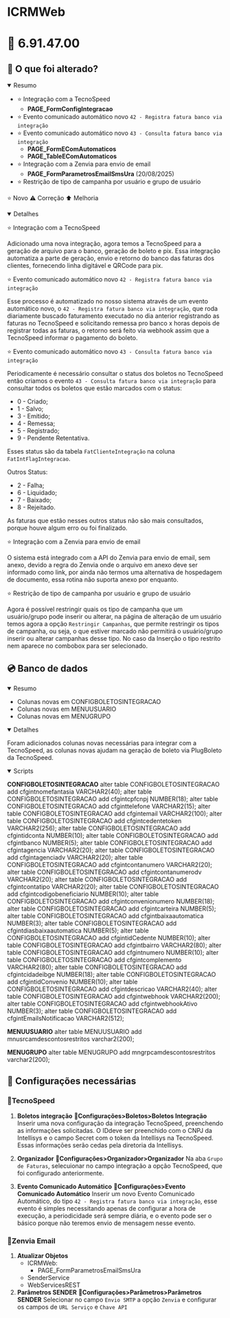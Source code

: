 # ICRMWeb

# :file_folder: 6.91.47.00

## :memo: O que foi alterado?

<details open>
<summary>Resumo</summary>

- :star: Integração com a TecnoSpeed
  - **PAGE_FormConfigIntegracao**
- :star: Evento comunicado automático novo `42 - Registra fatura banco via integração`
- :star: Evento comunicado automático novo `43 - Consulta fatura banco via integração`
  - **PAGE_FormEComAutomaticos**
  - **PAGE_TableEComAutomaticos**
- :star: Integração com a Zenvia para envio de email
  - **PAGE_FormParametrosEmailSmsUra** (20/08/2025)
- :star: Restrição de tipo de campanha por usuário e grupo de usuário 
  
</details>

:star: Novo
:warning: Correção
:arrow_up: Melhoria

<details open>
<summary>Detalhes</summary>

:star: Integração com a TecnoSpeed
  
  Adicionado uma nova integração, agora temos a TecnoSpeed para a geração de arquivo para o banco, geração de boleto e pix. Essa integração automatiza a parte de geração, envio e retorno do banco das faturas dos clientes, fornecendo linha digitável e QRCode para pix.

:star: Evento comunicado automático novo `42 - Registra fatura banco via integração`
  
  Esse processo é automatizado no nosso sistema através de um evento automático novo, o `42 - Registra fatura banco via integração`, que roda diariamente buscado faturamento executado no dia anterior registrando as faturas no TecnoSpeed e solicitando remessa pro banco x horas depois de registrar todas as faturas, o retorno será feito via webhook assim que a TecnoSpeed informar o pagamento do boleto.
  
:star: Evento comunicado automático novo `43 - Consulta fatura banco via integração`
  
  Periodicamente é necessário consultar o status dos boletos no TecnoSpeed então criamos o evento `43 - Consulta fatura banco via integração` para consultar todos os boletos que estão marcados com o status: 

  - 0 - Criado;
  - 1 - Salvo;
  - 3 - Emitido;
  - 4 - Remessa;
  - 5 - Registrado;
  - 9 - Pendente Retentativa.
    
  Esses status são da tabela `FatClienteIntegração` na coluna `FatIntFlagIntegracao`.

  Outros Status:

  - 2 - Falha;
  - 6 - Liquidado;
  - 7 - Baixado;
  - 8 - Rejeitado.
    
  As faturas que estão nesses outros status não são mais consultados, porque houve algum erro ou foi finalizado.

:star: Integração com a Zenvia para envio de email

  O sistema está integrado com a API do Zenvia para envio de email, sem anexo, devido a regra do Zenvia onde o arquivo em anexo deve ser informado como link, por ainda não termos uma alternativa de hospedagem de documento, essa rotina não suporta anexo por enquanto.

:star: Restrição de tipo de campanha por usuário e grupo de usuário

  Agora é possível restringir quais os tipo de campanha que um usuário/grupo pode inserir ou alterar, na página de alteração de um usuário temos agora a opção `Restringir Campanhas`, que permite restringir os tipos de campanha, ou seja, o que estiver marcado não permitirá o usuário/grupo inserir ou alterar campanhas desse tipo. No caso da Inserção o tipo restrito nem aparece no combobox para ser selecionado.

</details>

## :cd: Banco de dados

<details open>
<summary>Resumo</summary>

- Colunas novas em CONFIGBOLETOSINTEGRACAO
- Colunas novas em MENUUSUARIO
- Colunas novas em MENUGRUPO

</details>

<details open>
<summary>Detalhes</summary>

Foram adicionados colunas novas necessárias para integrar com a TecnoSpeed, as colunas novas ajudam na geração de boleto via PlugBoleto da TecnoSpeed.

</details>

<details open>
<summary>Scripts</summary>

**CONFIGBOLETOSINTEGRACAO**
alter table CONFIGBOLETOSINTEGRACAO add cfgintnomefantasia VARCHAR2(40);
alter table CONFIGBOLETOSINTEGRACAO add cfgintcpfcnpj NUMBER(18);
alter table CONFIGBOLETOSINTEGRACAO add cfginttelefone VARCHAR2(15);
alter table CONFIGBOLETOSINTEGRACAO add cfgintemail VARCHAR2(100);
alter table CONFIGBOLETOSINTEGRACAO add cfgintcedentetoken VARCHAR2(256);
alter table CONFIGBOLETOSINTEGRACAO add cfgintidconta NUMBER(10);
alter table CONFIGBOLETOSINTEGRACAO add cfgintbanco NUMBER(5);
alter table CONFIGBOLETOSINTEGRACAO add cfgintagencia VARCHAR2(20);
alter table CONFIGBOLETOSINTEGRACAO add cfgintagenciadv VARCHAR2(20);
alter table CONFIGBOLETOSINTEGRACAO add cfgintcontanumero VARCHAR2(20);
alter table CONFIGBOLETOSINTEGRACAO add cfgintcontanumerodv VARCHAR2(20);
alter table CONFIGBOLETOSINTEGRACAO add cfgintcontatipo VARCHAR2(20);
alter table CONFIGBOLETOSINTEGRACAO add cfgintcodigobeneficiario NUMBER(10);
alter table CONFIGBOLETOSINTEGRACAO add cfgintconvenionumero NUMBER(18);
alter table CONFIGBOLETOSINTEGRACAO add cfgintcarteira NUMBER(5);
alter table CONFIGBOLETOSINTEGRACAO add cfgintbaixaautomatica NUMBER(3);
alter table CONFIGBOLETOSINTEGRACAO add cfgintdiasbaixaautomatica NUMBER(5);
alter table CONFIGBOLETOSINTEGRACAO add cfgintidCedente NUMBER(10);
alter table CONFIGBOLETOSINTEGRACAO add cfgintbairro VARCHAR2(80);
alter table CONFIGBOLETOSINTEGRACAO add cfgintnumero NUMBER(10);
alter table CONFIGBOLETOSINTEGRACAO add cfgintcomplemento VARCHAR2(80);
alter table CONFIGBOLETOSINTEGRACAO add cfgintcidadeibge NUMBER(18);
alter table CONFIGBOLETOSINTEGRACAO add cfgintidConvenio NUMBER(10);
alter table CONFIGBOLETOSINTEGRACAO add cfgintdescricao VARCHAR2(40);
alter table CONFIGBOLETOSINTEGRACAO add cfgintwebhook VARCHAR2(200);
alter table CONFIGBOLETOSINTEGRACAO add cfgintwebhookAtivo NUMBER(3);
alter table CONFIGBOLETOSINTEGRACAO add cfgintEmailsNotificacao VARCHAR2(512);

**MENUUSUARIO**
alter table MENUUSUARIO add mnusrcamdescontosrestritos varchar2(200);

**MENUGRUPO**
alter table MENUGRUPO add mngrpcamdescontosrestritos varchar2(200);
</details>

## :wrench: Configurações necessárias

###  :page_facing_up:TecnoSpeed
1. **Boletos integração**
**:triangular_flag_on_post:Configurações>Boletos>Boletos Integração**
Inserir uma nova configuração da integração TecnoSpeed, preenchendo as informações solicitadas. 
O IDdeve ser preenchido com o CNPJ da Intellisys e o campo Secret com o token da Intellisys na TecnoSpeed. Essas informações serão cedas pela diretoria da Intellisys.

2. **Organizador**
**:triangular_flag_on_post:Configurações>Organizador>Organizador**
Na aba `Grupo de Faturas`, selecuionar no campo integração a opção TecnoSpeed, que foi configurado anteriormente.

3. **Evento Comunicado Automático**
**:triangular_flag_on_post:Configurações>Evento Comunicado Automático**
Inserir um novo Evento Comunicado Automático, do tipo `42 - Registra fatura banco via integração`, esse evento é simples necessitando apenas de configurar a hora de execução, a periodicidade será sempre diária, e o evento pode ser o básico porque não teremos envio de mensagem nesse evento.

###  :email:Zenvia Email
1. **Atualizar Objetos**
   - ICRMWeb:
     - PAGE_FormParametrosEmailSmsUra
   - SenderService
   - WebServicesREST
2. **Parâmetros SENDER**
   **:triangular_flag_on_post:Configurações>Parâmetros>Parâmetros SENDER**
   Selecionar no campo `Envio SMTP` a opção `Zenvia` e configurar os campos de `URL Serviço` e `Chave API` 

